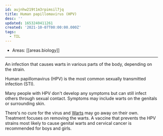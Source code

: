 ```yaml
---
id: aujnhw219t1m3rpimsil7jq
title: Human papillomavirus (HPV)
desc: ''
updated: 1653240411261
created: '2021-10-07T00:00:00.000Z'
tags:
  - TIL
---
```


- Areas: [[areas.biology]]

---

An infection that causes warts in various parts of the body, depending on the strain.

Human papillomavirus (HPV) is the most common sexually transmitted infection (STI).

Many people with HPV don't develop any symptoms but can still infect others through sexual contact. Symptoms may include warts on the genitals or surrounding skin.

There's no cure for the virus and [Warts](#Warts) may go away on their own. Treatment focuses on removing the warts. A vaccine that prevents the HPV strains most likely to cause genital warts and cervical cancer is recommended for boys and girls.
